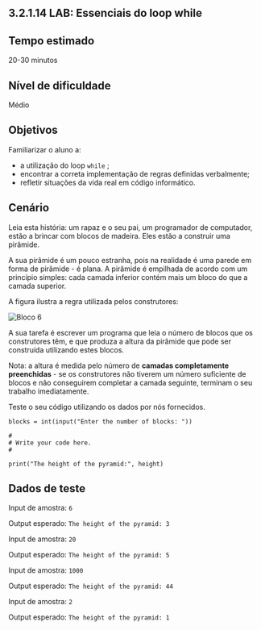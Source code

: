 ## 3.2.1.14 LAB: Essenciais do loop while

## Tempo estimado
20-30 minutos

## Nível de dificuldade
Médio

## Objetivos
Familiarizar o aluno a:

* a utilização do loop `while` ;
* encontrar a correta implementação de regras definidas verbalmente;
* refletir situações da vida real em código informático.

## Cenário
Leia esta história: um rapaz e o seu pai, um programador de computador, estão a brincar com blocos de madeira. Eles estão a construir uma pirâmide.

A sua pirâmide é um pouco estranha, pois na realidade é uma parede em forma de pirâmide - é plana. A pirâmide é empilhada de acordo com um princípio simples: cada camada inferior contém mais um bloco do que a camada superior.

A figura ilustra a regra utilizada pelos construtores:

![Bloco 6](../../Imagens/Blocos6.jpg)

A sua tarefa é escrever um programa que leia o número de blocos que os construtores têm, e que produza a altura da pirâmide que pode ser construída utilizando estes blocos.

Nota: a altura é medida pelo número de **camadas completamente preenchidas** - se os construtores não tiverem um número suficiente de blocos e não conseguirem completar a camada seguinte, terminam o seu trabalho imediatamente.

Teste o seu código utilizando os dados por nós fornecidos.

```
blocks = int(input("Enter the number of blocks: "))

#
# Write your code here.
#	

print("The height of the pyramid:", height)
```

## Dados de teste

Input de amostra: `6`

Output esperado: `The height of the pyramid: 3`

Input de amostra: `20`

Output esperado: `The height of the pyramid: 5`

Input de amostra: `1000`

Output esperado: `The height of the pyramid: 44`

Input de amostra: `2`

Output esperado: `The height of the pyramid: 1`